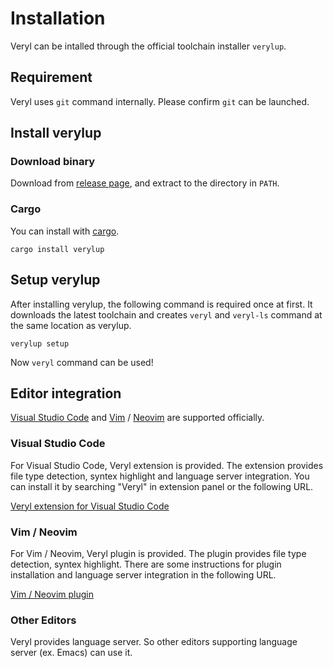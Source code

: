 # Installation

Veryl can be intalled through the official toolchain installer `verylup`.

## Requirement

Veryl uses `git` command internally. Please confirm `git` can be launched.

## Install verylup

### Download binary

Download from [release page](https://github.com/veryl-lang/verylup/releases/latest), and extract to the directory in `PATH`.

### Cargo

You can install with [cargo](https://crates.io/crates/verylup).

```
cargo install verylup
```

## Setup verylup

After installing verylup, the following command is required once at first.
It downloads the latest toolchain and creates `veryl` and `veryl-ls` command at the same location as verylup.

```
verylup setup
```

Now `veryl` command can be used!

## Editor integration

[Visual Studio Code](https://azure.microsoft.com/ja-jp/products/visual-studio-code) and [Vim](https://github.com/vim/vim) / [Neovim](https://neovim.io) are supported officially.

### Visual Studio Code

For Visual Studio Code, Veryl extension is provided.
The extension provides file type detection, syntex highlight and language server integration.
You can install it by searching "Veryl" in extension panel or the following URL.

[Veryl extension for Visual Studio Code](https://marketplace.visualstudio.com/items?itemName=dalance.vscode-veryl)

### Vim / Neovim

For Vim / Neovim, Veryl plugin is provided.
The plugin provides file type detection, syntex highlight.
There are some instructions for plugin installation and language server integration in the following URL.

[Vim / Neovim plugin](https://github.com/veryl-lang/veryl.vim)

### Other Editors

Veryl provides language server. So other editors supporting language server (ex. Emacs) can use it.
